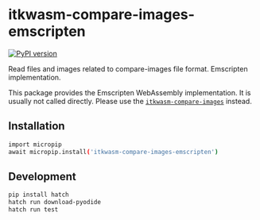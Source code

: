 # itkwasm-compare-images-emscripten

[![PyPI version](https://badge.fury.io/py/itkwasm-compare-images-emscripten.svg)](https://badge.fury.io/py/itkwasm-compare-images-emscripten)

Read files and images related to compare-images file format. Emscripten implementation.

This package provides the Emscripten WebAssembly implementation. It is usually not called directly. Please use the [`itkwasm-compare-images`](https://pypi.org/project/itkwasm-compare-images/) instead.


## Installation

```sh
import micropip
await micropip.install('itkwasm-compare-images-emscripten')
```

## Development

```sh
pip install hatch
hatch run download-pyodide
hatch run test
```
